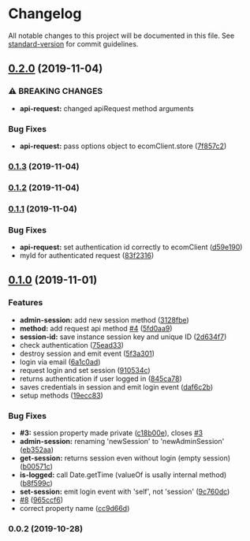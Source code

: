 # Changelog

All notable changes to this project will be documented in this file. See [standard-version](https://github.com/conventional-changelog/standard-version) for commit guidelines.

## [0.2.0](https://github.com/ecomclub/ecomplus-auth/compare/v0.1.3...v0.2.0) (2019-11-04)


### ⚠ BREAKING CHANGES

* **api-request:** changed apiRequest method arguments

### Bug Fixes

* **api-request:** pass options object to ecomClient.store ([7f857c2](https://github.com/ecomclub/ecomplus-auth/commit/7f857c2b5afd3fa8f5d88e6ff3ea1cb7389faea7))

### [0.1.3](https://github.com/ecomclub/ecomplus-auth/compare/v0.1.2...v0.1.3) (2019-11-04)

### [0.1.2](https://github.com/ecomclub/ecomplus-auth/compare/v0.1.1...v0.1.2) (2019-11-04)

### [0.1.1](https://github.com/ecomclub/ecomplus-auth/compare/v0.1.0...v0.1.1) (2019-11-04)


### Bug Fixes

* **api-request:** set authentication id correctly to ecomClient ([d59e190](https://github.com/ecomclub/ecomplus-auth/commit/d59e1903a2315cfe9fdb9ab03c90d9c1f51b32c5))
* myId for authenticated request ([83f2316](https://github.com/ecomclub/ecomplus-auth/commit/83f231637691203d9867530f3d2118c560d6ea15))

## [0.1.0](https://github.com/ecomclub/ecomplus-auth/compare/v0.0.2...v0.1.0) (2019-11-01)


### Features

* **admin-session:** add new session method ([3128fbe](https://github.com/ecomclub/ecomplus-auth/commit/3128fbee5d5b7580a9b0efbbf3a81597d8702758))
* **method:** add request api method [#4](https://github.com/ecomclub/ecomplus-auth/issues/4) ([5fd0aa9](https://github.com/ecomclub/ecomplus-auth/commit/5fd0aa9cfd9fc79e1121dad1ca199b737e4a0e18))
* **session-id:** save instance session key and unique ID ([2d634f7](https://github.com/ecomclub/ecomplus-auth/commit/2d634f70b0e92e021278ff7a00a9451806500577))
* check authentication ([75ead33](https://github.com/ecomclub/ecomplus-auth/commit/75ead33525fe2117fed98fbdfcb75e7a8f3873ca))
* destroy session and emit event ([5f3a301](https://github.com/ecomclub/ecomplus-auth/commit/5f3a301c1491b8f321c5d12e9f86f2dfa014cab4))
* login via email ([6a1c0ad](https://github.com/ecomclub/ecomplus-auth/commit/6a1c0ad6f497332b2f4bca776700b10735112595))
* request login and set session ([910534c](https://github.com/ecomclub/ecomplus-auth/commit/910534ca591e8ab925b7eda17f5933b3a1d6677f))
* returns authentication if user logged in ([845ca78](https://github.com/ecomclub/ecomplus-auth/commit/845ca7890d6b3cede1d70ce90117567e24e9f119))
* saves credentials in session and emit login event ([daf6c2b](https://github.com/ecomclub/ecomplus-auth/commit/daf6c2bbcd1793e69c37f73eefea237d161b41e1))
* setup methods ([19ecc83](https://github.com/ecomclub/ecomplus-auth/commit/19ecc836c2cb5a8ce90c294c1e1468a045762125))


### Bug Fixes

* **#3:** session property made private ([c18b00e](https://github.com/ecomclub/ecomplus-auth/commit/c18b00e3e98215a27953af1b150b2501f4fa1d91)), closes [#3](https://github.com/ecomclub/ecomplus-auth/issues/3)
* **admin-session:** renaming 'newSession' to 'newAdminSession' ([eb352aa](https://github.com/ecomclub/ecomplus-auth/commit/eb352aaecc1bfc7c2f0b1b640a86e58326e8219f))
* **get-session:** returns session even without login (empty session) ([b00571c](https://github.com/ecomclub/ecomplus-auth/commit/b00571ceb6ff007289d47e1d672402e67b93ca72))
* **is-logged:** call Date.getTime (valueOf is usally internal method) ([b8f599c](https://github.com/ecomclub/ecomplus-auth/commit/b8f599c5405b83016d53854b6de4d311bd96179f))
* **set-session:** emit login event with 'self', not 'session' ([9c760dc](https://github.com/ecomclub/ecomplus-auth/commit/9c760dcd9148985421e735b0a9c5893b131f3469))
* [#8](https://github.com/ecomclub/ecomplus-auth/issues/8) ([965ccf6](https://github.com/ecomclub/ecomplus-auth/commit/965ccf6dcd046d5886df8a73262881d47c39e705))
* correct property name ([cc9d66d](https://github.com/ecomclub/ecomplus-auth/commit/cc9d66d338c1a87bad5527d8d249390ae83e7555))

### 0.0.2 (2019-10-28)
